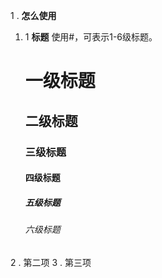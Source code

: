 
1 . **怎么使用**
1. 1 **标题**
使用#，可表示1-6级标题。
    # 一级标题
    ## 二级标题
    ### 三级标题
    #### 四级标题
    ##### 五级标题
    ###### 六级标题
2 . 第二项
3 . 第三项